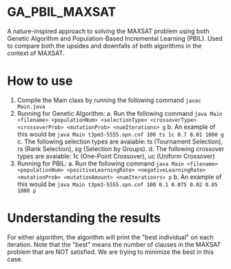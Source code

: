 # GA_PBIL_MAXSAT
A nature-inspired approach to solving the MAXSAT problem using both Genetic Algorithm and Population-Based
Incremental Learning (PBIL). Used to compare both the upsides and downfalls of both algorithms in the context
of MAXSAT.

# How to use
1. Compile the Main class by running the following command `javac Main.java`
2. Running for Genetic Algorithm:
    a. Run the following command `java Main <filename> <populationNum> <selectionType> <crossoverType> <crossoverProb> <mutationProb> <numIterations> g`
    b. An example of this would be `java Main t3pm3-5555.spn.cnf 100 ts 1c 0.7 0.01 1000 g`
    c. The following selection types are avaiable: ts (Tournament Selection), rs (Rank Selection), sg (Selection      by Groups).
    d. The following crossover types are avaiable: 1c (One-Point Crossover), uc (Uniform Crossover)
3. Running for PBIL:
    a. Run the following command `java Main <filename> <populationNum> <positiveLearningRate> <negativeLearningRate> <mutationProb> <mutationAmount> <numIterationrs> p`
    b. An example of this would be `java Main t3pm3-5555.spn.cnf 100 0.1 0.075 0.02 0.05 1000 p`

# Understanding the results
For either algorithm, the algorithm will print the "best individual" on each iteration. Note that the "best" means
the number of clauses in the MAXSAT problem that are NOT satisfied. We are trying to minimize the best in this case.